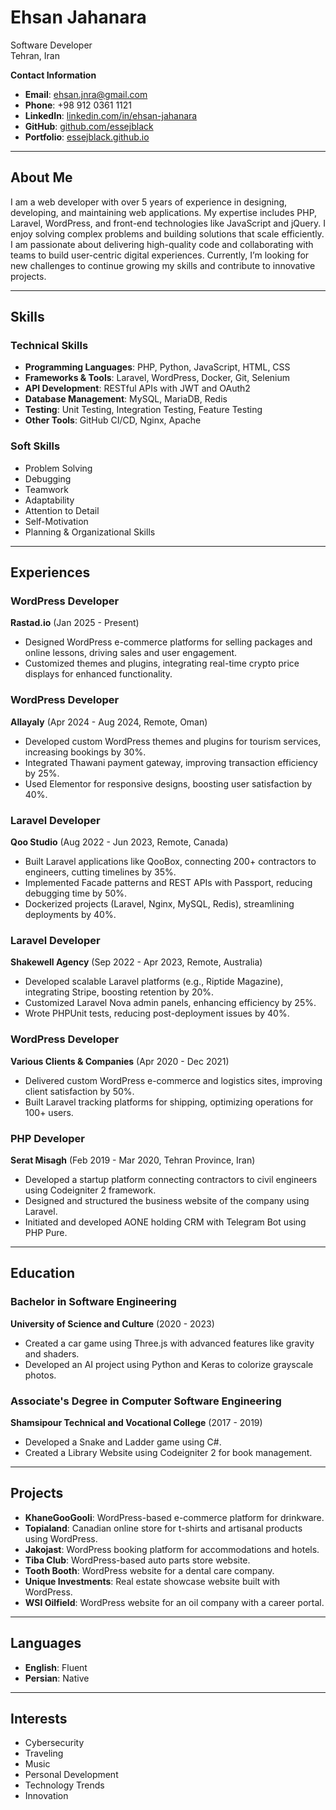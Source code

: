 # Ehsan Jahanara
Software Developer  
Tehran, Iran  

**Contact Information**  
- **Email**: ehsan.jnra@gmail.com  
- **Phone**: +98 912 0361 1121  
- **LinkedIn**: [linkedin.com/in/ehsan-jahanara](https://www.linkedin.com/in/ehsan-jahanara)  
- **GitHub**: [github.com/essejblack](https://github.com/essejblack)  
- **Portfolio**: [essejblack.github.io](https://essejblack.github.io)  

---

## About Me
I am a web developer with over 5 years of experience in designing, developing, and maintaining web applications. My expertise includes PHP, Laravel, WordPress, and front-end technologies like JavaScript and jQuery. I enjoy solving complex problems and building solutions that scale efficiently. I am passionate about delivering high-quality code and collaborating with teams to build user-centric digital experiences. Currently, I’m looking for new challenges to continue growing my skills and contribute to innovative projects.

---

## Skills  

### Technical Skills
- **Programming Languages**: PHP, Python, JavaScript, HTML, CSS  
- **Frameworks & Tools**: Laravel, WordPress, Docker, Git, Selenium  
- **API Development**: RESTful APIs with JWT and OAuth2  
- **Database Management**: MySQL, MariaDB, Redis  
- **Testing**: Unit Testing, Integration Testing, Feature Testing  
- **Other Tools**: GitHub CI/CD, Nginx, Apache  

### Soft Skills
- Problem Solving  
- Debugging  
- Teamwork  
- Adaptability  
- Attention to Detail  
- Self-Motivation  
- Planning & Organizational Skills  

---

## Experiences  

### WordPress Developer  
**Rastad.io** (Jan 2025 - Present)  
- Designed WordPress e-commerce platforms for selling packages and online lessons, driving sales and user engagement.  
- Customized themes and plugins, integrating real-time crypto price displays for enhanced functionality.  

### WordPress Developer  
**Allayaly** (Apr 2024 - Aug 2024, Remote, Oman)  
- Developed custom WordPress themes and plugins for tourism services, increasing bookings by 30%.  
- Integrated Thawani payment gateway, improving transaction efficiency by 25%.  
- Used Elementor for responsive designs, boosting user satisfaction by 40%.  

### Laravel Developer  
**Qoo Studio** (Aug 2022 - Jun 2023, Remote, Canada)  
- Built Laravel applications like QooBox, connecting 200+ contractors to engineers, cutting timelines by 35%.  
- Implemented Facade patterns and REST APIs with Passport, reducing debugging time by 50%.  
- Dockerized projects (Laravel, Nginx, MySQL, Redis), streamlining deployments by 40%.  

### Laravel Developer  
**Shakewell Agency** (Sep 2022 - Apr 2023, Remote, Australia)  
- Developed scalable Laravel platforms (e.g., Riptide Magazine), integrating Stripe, boosting retention by 20%.  
- Customized Laravel Nova admin panels, enhancing efficiency by 25%.  
- Wrote PHPUnit tests, reducing post-deployment issues by 40%.  

### WordPress Developer  
**Various Clients & Companies** (Apr 2020 - Dec 2021)  
- Delivered custom WordPress e-commerce and logistics sites, improving client satisfaction by 50%.  
- Built Laravel tracking platforms for shipping, optimizing operations for 100+ users.  

### PHP Developer  
**Serat Misagh** (Feb 2019 - Mar 2020, Tehran Province, Iran)  
- Developed a startup platform connecting contractors to civil engineers using Codeigniter 2 framework.  
- Designed and structured the business website of the company using Laravel.  
- Initiated and developed AONE holding CRM with Telegram Bot using PHP Pure.  

---

## Education  

### Bachelor in Software Engineering  
**University of Science and Culture** (2020 - 2023)  
- Created a car game using Three.js with advanced features like gravity and shaders.  
- Developed an AI project using Python and Keras to colorize grayscale photos.  

### Associate's Degree in Computer Software Engineering  
**Shamsipour Technical and Vocational College** (2017 - 2019)  
- Developed a Snake and Ladder game using C#.  
- Created a Library Website using Codeigniter 2 for book management.  

---

## Projects  

- **KhaneGooGooli**: WordPress-based e-commerce platform for drinkware.  
- **Topialand**: Canadian online store for t-shirts and artisanal products using WordPress.  
- **Jakojast**: WordPress booking platform for accommodations and hotels.  
- **Tiba Club**: WordPress-based auto parts store website.  
- **Tooth Booth**: WordPress website for a dental care company.  
- **Unique Investments**: Real estate showcase website built with WordPress.  
- **WSI Oilfield**: WordPress website for an oil company with a career portal.  

---

## Languages  
- **English**: Fluent  
- **Persian**: Native  

---

## Interests  
- Cybersecurity  
- Traveling  
- Music  
- Personal Development  
- Technology Trends  
- Innovation  
